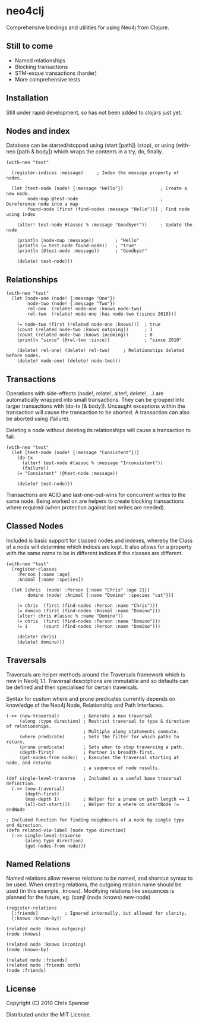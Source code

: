 # neo4clj

Comprehensive bindings and utilities for using Neo4j from Clojure.

## Still to come

* Named relationships
* Blocking transactions
* STM-esque transactions (harder)
* More comprehensive tests

## Installation

Still under rapid development, so has not been added to clojars just yet.

## Nodes and index

Database can be started/stopped using (start [path]) (stop), or using (with-neo [path & body]) which wraps the contents in a try, do, finally.

    (with-neo "test"
    
      (register-indices :message)     ; Index the message property of nodes.
    
      (let [test-node (node! {:message "Hello"})              ; Create a new node.
            node-map @test-node                               ; Dereference node into a map
            found-node (first (find-nodes :message "Hello"))] ; Find node using index
        
        (alter! test-node #(assoc % :message "Goodbye!"))     ; Update the node
        
        (println (node-map :message))        ; "Hello"
        (println (= test-node found-node))   ; "true"
        (println (@test-node :message))      ; "Goodbye!"
        
        (delete! test-node)))

## Relationships

    (with-neo "test"
      (let [node-one (node! {:message "One"})
            node-two (node! {:message "Two"})
            rel-one  (relate! node-one :knows node-two)
            rel-two  (relate! node-one :has node-two {:since 2010})]
        
        (= node-two (first (related node-one :knows)))  ; true
        (count (related node-two :knows outgoing))      ; 1
        (count (related node-two :knows incoming))      ; 0
        (println "since" (@rel-two :since))             ; "since 2010"
        
        (delete! rel-one) (delete! rel-two)     ; Relationships deleted before nodes.
        (delete! node-one) (delete! node-two)))
        
## Transactions

Operations with side-effects (node!, relate!, alter!, delete!, ..) are automatically wrapped into small transactions. They can be grouped into larger transactions with (do-tx [& body]). Uncaught exceptions within the transaction will cause the transaction to be aborted. A transaction can also be aborted using (failure).

Deleting a node without deleting its relationships will cause a transaction to fail.

    (with-neo "test"
      (let [test-node (node! {:message "Consistent"})]
        (do-tx
          (alter! test-node #(assoc % :message "Inconsistent"))
          (failure))
        (= "Consistent" (@test-node :message))
        
        (delete! test-node)))
        
Transactions are ACID and last-one-out-wins for concurrent writes to the same node. Being worked on are helpers to create blocking transactions where required (when protection against lost writes are needed).

## Classed Nodes

Included is basic support for classed nodes and indexes, whereby the Class of a node will determine which indices are kept. It also allows for a property with the same name to be in different indices if the classes are different.

    (with-neo "test"
      (register-classes
        :Person [:name :age]
        :Animal [:name :species])
        
      (let [chris  (node! :Person {:name "Chris" :age 21})
            domino (node! :Animal {:name "Domino" :species "cat"})]
            
        (= chris  (first (find-nodes :Person :name "Chris")))
        (= domino (first (find-nodes :Animal :name "Domino")))
        (alter! chris #(assoc % :name "Domino"))
        (= chris  (first (find-nodes :Person :name "Domino")))
        (= 1      (count (find-nodes :Person :name "Domino")))
        
        (delete! chris)
        (delete! domino)))
        
## Traversals

Traversals are helper methods around the Traversals framework which is new in Neo4j 1.1. Traversal descriptions are immutable and so defaults can be defined and then specialised for certain traversals.

Syntax for custom where and prune predicates currently depends on knowledge of the Neo4j Node, Relationship and Path Interfaces.

    (->> (new-traversal)         ; Generate a new traversal
         (along :type direction) ; Restrict traversal to type & direction of relationships.
                                 ; Multiple along statements commute.
         (where predicate)       ; Sets the filter for which paths to return.
         (prune predicate)       ; Sets when to stop traversing a path.
         (depth-first)           ; Partner is breadth-first.
         (get-nodes-from node))  ; Executes the traversal starting at node, and returns
                                 ; a sequence of node results.
                                 
    (def single-level-traverse   ; Included as a useful base traversal definition.
      (->> (new-traversal)
           (depth-first)
           (max-depth 1)         ; Helper for a prune on path length == 1
           (all-but-start)))     ; Helper for a where on startNode != endNode
           
    ; Included function for finding neighbours of a node by single type and direction.
    (defn related-via-label [node type direction]
      (->> single-level-traverse
           (along type direction)
           (get-nodes-from node)))
        
## Named Relations

Named relations allow reverse relations to be named, and shortcut syntax to be used. When creating relations, the outgoing relation name should be used (in this example, :knows). Modifying relations like sequences is planned for the future, eg. (conj! (node :knows) new-node)

    (register-relations
      [:friends]          ; Ignored internally, but allowed for clarity. 
      [:knows :known-by])
      
    (related node :knows outgoing)
    (node :knows)
    
    (related node :knows incoming)
    (node :known-by)
    
    (related node :friends)
    (related node :friends both)
    (node :friends)

## License

Copyright (C) 2010 Chris Spencer

Distributed under the MIT License.
